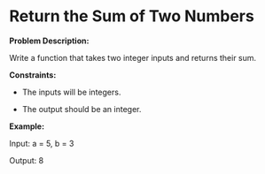 # Return the Sum of Two Numbers

**Problem Description:**
Write a function that takes two integer inputs and returns their sum.

**Constraints:**
- The inputs will be integers.
- The output should be an integer.

**Example:**
Input:  a = 5, b = 3
Output: 8